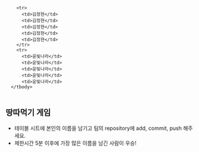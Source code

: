 <table>
      <tbody>

        <tr>
          <td>김정현</td>
          <td>김정현</td>
          <td>김정현</td>
          <td>김정현</td>
          <td>김정현</td>
        </tr>
        <tr>
          <td>윤빛나라</td>
          <td>윤빛나라</td>
          <td>윤빛나라</td>
          <td>윤빛나라</td>
          <td>윤빛나라</td>
      </tbody>
</table>

## 땅따먹기 게임

- 테이블 시트에 본인의 이름을 남기고 팀의 repository에 add, commit, push 해주세요.
- 제한시간 5분 이후에 가장 많은 이름을 남긴 사람이 우승!

